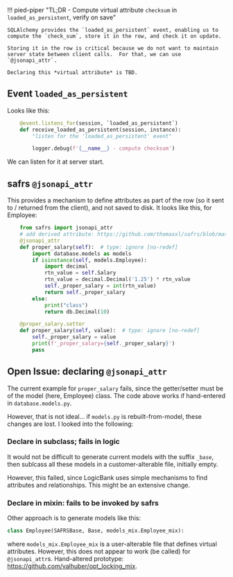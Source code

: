 !!! pied-piper "TL;DR - Compute virtual attribute `checksum` in `loaded_as_persistent`, verify on save"

    SQLAlchemy provides the `loaded_as_persistent` event, enabling us to compute the `check_sum`, store it in the row, and check it on update.

    Storing it in the row is critical because we do not want to maintain server state between client calls.  For that, we can use `@jsonapi_attr`.

    Declaring this *virtual attribute* is TBD.


## Event `loaded_as_persistent`

Looks like this:

```python
    @event.listens_for(session, `loaded_as_persistent`)
    def receive_loaded_as_persistent(session, instance):
        "listen for the 'loaded_as_persistent' event"

        logger.debug(f'{__name__} - compute checksum')
```

We can listen for it at server start.

## safrs `@jsonapi_attr`

This provides a mechanism to define attributes as part of the row (so it sent to / returned from the client), and not saved to disk.  It looks like this, for Employee:

```python
    from safrs import jsonapi_attr
    # add derived attribute: https://github.com/thomaxxl/safrs/blob/master/examples/demo_pythonanywhere_com.py
    @jsonapi_attr
    def proper_salary(self):  # type: ignore [no-redef]
        import database.models as models
        if isinstance(self, models.Employee):
            import decimal
            rtn_value = self.Salary
            rtn_value = decimal.Decimal('1.25') * rtn_value
            self._proper_salary = int(rtn_value)
            return self._proper_salary
        else:
            print("class")
            return db.Decimal(10)

    @proper_salary.setter
    def proper_salary(self, value):  # type: ignore [no-redef]
        self._proper_salary = value
        print(f'_proper_salary={self._proper_salary}')
        pass
```

## Open Issue: declaring `@jsonapi_attr`

The current example for `proper_salary` fails, since the getter/setter must be of the model (here, Employee) class.  The code above works if hand-entered in `database.models.py`.

However, that is not ideal... if `models.py` is rebuilt-from-model, these changes are lost.  I looked into the following:

### Declare in subclass; fails in logic

It would not be difficult to generate current models with the suffix `_base`, then sublcass all these models in a customer-alterable file, initially empty.  

However, this failed, since LogicBank uses simple mechanisms to find attributes and relationships.  This might be an extensive change.

### Declare in mixin: fails to be invoked by safrs

Other approach is to generate models like this:

```python
class Employee(SAFRSBase, Base, models_mix.Employee_mix):
```

where `models_mix.Employee_mix` is a user-alterable file that defines virtual attributes.  However, this does not appear to work (be called) for `@jsonapi_attr`s.  Hand-altered prototype: https://github.com/valhuber/opt_locking_mix.



